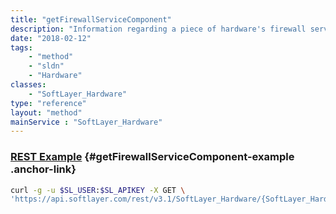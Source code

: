 ```yaml
---
title: "getFirewallServiceComponent"
description: "Information regarding a piece of hardware's firewall services."
date: "2018-02-12"
tags:
    - "method"
    - "sldn"
    - "Hardware"
classes:
    - "SoftLayer_Hardware"
type: "reference"
layout: "method"
mainService : "SoftLayer_Hardware"
---
```


### [REST Example](#getFirewallServiceComponent-example) <a href="/article/rest/"><i class="fas fa-question"></i></a> {#getFirewallServiceComponent-example .anchor-link} 
```bash
curl -g -u $SL_USER:$SL_APIKEY -X GET \
'https://api.softlayer.com/rest/v3.1/SoftLayer_Hardware/{SoftLayer_HardwareID}/getFirewallServiceComponent'
```
